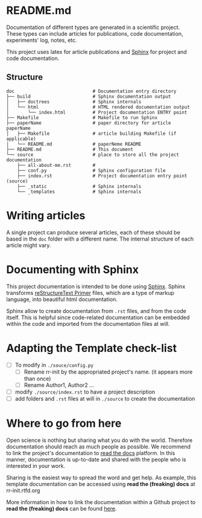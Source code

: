 README.md
=========

Documentation of different types are generated in a scientific project.
These types can include articles for publications, code documentation, experiments' log, notes, etc.

This project uses latex for article publications and [Sphinx] for project and code documentation.

Structure
---------
```
doc                             # Documentation entry directory
├── build                       # Sphinx documentation output
│   ├── doctrees                # Sphinx internals
│   └── html                    # HTML rendered documentation output
│       └── index.html          # Project documentation ENTRY point 
├── Makefile                    # Makefile to run Sphinx
├── paperName                   # paper directory for article paperName 
│   ├── Makefile                # article building Makefile (if applicable)
│   └── README.md               # paperNeme README                        
├── README.md                   # This document
└── source                      # place to store all the project documentation
    ├── all-about-me.rst        #                                
    ├── conf.py                 # Sphinx configuration file
    ├── index.rst               # Project documentation entry point (source) 
    ├── _static                 # Sphinx internals
    └── _templates              # Sphinx internals
```

Writing articles
=================

A single project can produce several articles, each of these should be based in the ``doc`` folder with a different name.
The internal structure of each article might vary. 

Documenting with Sphinx
=======================

This project documentation is intended to be done using [Sphinx]. 
Sphinx transforms [reStructureText Primer] files, which are a type of markup language, into beautiful html documentation. 

Sphinx allow to create documentation from ``.rst`` files, and from the code itself. 
This is helpful since code-related documentation can be embedded within the code and imported from the documentation files at will. 

Adapting the Template check-list
===============================

- [ ] To modify in ``./souce/config.py``
  - [ ] Rename rr-init by the appropriated project's name. (it appears more than once)
  - [ ] Rename Author1, Author2 ...
- [ ] modify ``./source/index.rst`` to have a project description
- [ ] add folders and ``.rst`` files at will in ``./source`` to create the documentation

Where to go from here
=====================

Open science is nothing but sharing what you do with the world. Therefore documentation should reach as much people as possible.
We recommend to link the project's documentation to [read the docs] platform. 
In this manner, documentation is up-to-date and shared with the people who is interested in your work.

Sharing is the easiest way to spread the word and get help.
As example, this template documentation can be accessed using **read the (freaking) docs** at rr-init.rtfd.org

More information in how to link the documentation within a Github project to **read the (freaking) docs** can be found [here].

[Sphinx]: http://sphinx-doc.org
[reStructureText Primer]: http://sphinx-doc.org/rest.html
[here]: http://dont-be-afraid-to-commit.readthedocs.org/en/latest/documentation.html
[read the docs]: https://readthedocs.org/
